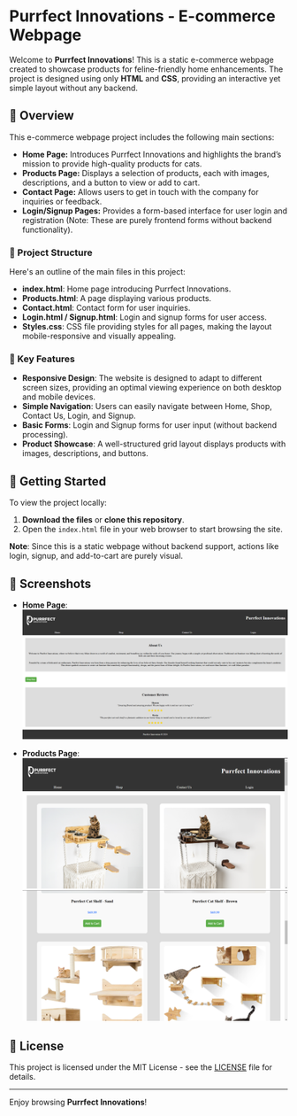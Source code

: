 # Purrfect Innovations - E-commerce Webpage

Welcome to **Purrfect Innovations**! This is a static e-commerce webpage created to showcase products for feline-friendly home enhancements. The project is designed using only **HTML** and **CSS**, providing an interactive yet simple layout without any backend.

## 📖 Overview

This e-commerce webpage project includes the following main sections:

- **Home Page:** Introduces Purrfect Innovations and highlights the brand’s mission to provide high-quality products for cats.
- **Products Page:** Displays a selection of products, each with images, descriptions, and a button to view or add to cart.
- **Contact Page:** Allows users to get in touch with the company for inquiries or feedback.
- **Login/Signup Pages:** Provides a form-based interface for user login and registration (Note: These are purely frontend forms without backend functionality).

### 📁 Project Structure

Here's an outline of the main files in this project:

- **index.html**: Home page introducing Purrfect Innovations.
- **Products.html**: A page displaying various products.
- **Contact.html**: Contact form for user inquiries.
- **Login.html / Signup.html**: Login and signup forms for user access.
- **Styles.css**: CSS file providing styles for all pages, making the layout mobile-responsive and visually appealing.

### 🌟 Key Features

- **Responsive Design**: The website is designed to adapt to different screen sizes, providing an optimal viewing experience on both desktop and mobile devices.
- **Simple Navigation**: Users can easily navigate between Home, Shop, Contact Us, Login, and Signup.
- **Basic Forms**: Login and Signup forms for user input (without backend processing).
- **Product Showcase**: A well-structured grid layout displays products with images, descriptions, and buttons.

## 🚀 Getting Started

To view the project locally:

1. **Download the files** or **clone this repository**.
2. Open the `index.html` file in your web browser to start browsing the site.

**Note**: Since this is a static webpage without backend support, actions like login, signup, and add-to-cart are purely visual.

## 🎨 Screenshots

- **Home Page**: 
  ![Home Page](assets/Home_Page.png)

- **Products Page**: 
  ![Products Page - Layout 1](assets/Product_Page_SS1.png)
  ![Products Page - Layout 2](assets/Product_Page_SS2.png)

## 📄 License

This project is licensed under the MIT License - see the [LICENSE](LICENSE) file for details.

---

Enjoy browsing **Purrfect Innovations**!
